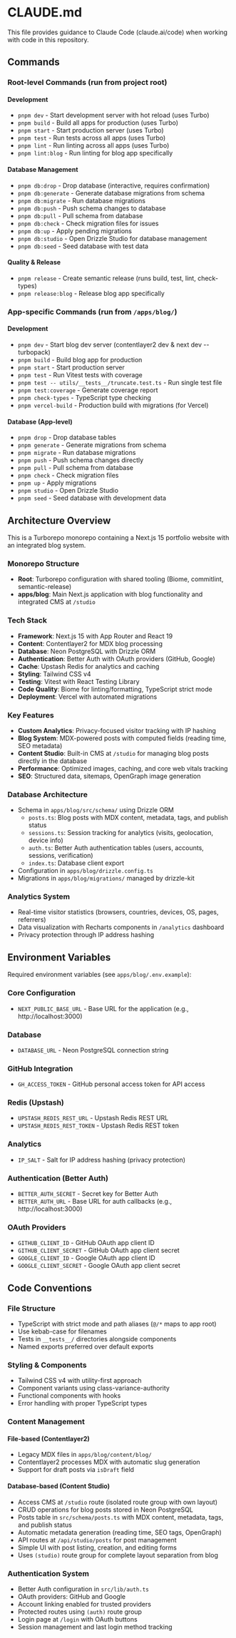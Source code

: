 # CLAUDE.md

This file provides guidance to Claude Code (claude.ai/code) when working with code in this repository.

## Commands

### Root-level Commands (run from project root)

#### Development
- `pnpm dev` - Start development server with hot reload (uses Turbo)
- `pnpm build` - Build all apps for production (uses Turbo)
- `pnpm start` - Start production server (uses Turbo)
- `pnpm test` - Run tests across all apps (uses Turbo)
- `pnpm lint` - Run linting across all apps (uses Turbo)
- `pnpm lint:blog` - Run linting for blog app specifically

#### Database Management
- `pnpm db:drop` - Drop database (interactive, requires confirmation)
- `pnpm db:generate` - Generate database migrations from schema
- `pnpm db:migrate` - Run database migrations
- `pnpm db:push` - Push schema changes to database
- `pnpm db:pull` - Pull schema from database
- `pnpm db:check` - Check migration files for issues
- `pnpm db:up` - Apply pending migrations
- `pnpm db:studio` - Open Drizzle Studio for database management
- `pnpm db:seed` - Seed database with test data

#### Quality & Release
- `pnpm release` - Create semantic release (runs build, test, lint, check-types)
- `pnpm release:blog` - Release blog app specifically

### App-specific Commands (run from `/apps/blog/`)

#### Development
- `pnpm dev` - Start blog dev server (contentlayer2 dev & next dev --turbopack)
- `pnpm build` - Build blog app for production
- `pnpm start` - Start production server
- `pnpm test` - Run Vitest tests with coverage
- `pnpm test -- utils/__tests__/truncate.test.ts` - Run single test file
- `pnpm test:coverage` - Generate coverage report
- `pnpm check-types` - TypeScript type checking
- `pnpm vercel-build` - Production build with migrations (for Vercel)

#### Database (App-level)
- `pnpm drop` - Drop database tables
- `pnpm generate` - Generate migrations from schema
- `pnpm migrate` - Run database migrations
- `pnpm push` - Push schema changes directly
- `pnpm pull` - Pull schema from database
- `pnpm check` - Check migration files
- `pnpm up` - Apply migrations
- `pnpm studio` - Open Drizzle Studio
- `pnpm seed` - Seed database with development data

## Architecture Overview

This is a Turborepo monorepo containing a Next.js 15 portfolio website with an integrated blog system.

### Monorepo Structure
- **Root**: Turborepo configuration with shared tooling (Biome, commitlint, semantic-release)
- **apps/blog**: Main Next.js application with blog functionality and integrated CMS at `/studio`

### Tech Stack
- **Framework**: Next.js 15 with App Router and React 19
- **Content**: Contentlayer2 for MDX blog processing
- **Database**: Neon PostgreSQL with Drizzle ORM
- **Authentication**: Better Auth with OAuth providers (GitHub, Google)
- **Cache**: Upstash Redis for analytics and caching
- **Styling**: Tailwind CSS v4
- **Testing**: Vitest with React Testing Library
- **Code Quality**: Biome for linting/formatting, TypeScript strict mode
- **Deployment**: Vercel with automated migrations

### Key Features
- **Custom Analytics**: Privacy-focused visitor tracking with IP hashing
- **Blog System**: MDX-powered posts with computed fields (reading time, SEO metadata)
- **Content Studio**: Built-in CMS at `/studio` for managing blog posts directly in the database
- **Performance**: Optimized images, caching, and core web vitals tracking
- **SEO**: Structured data, sitemaps, OpenGraph image generation

### Database Architecture
- Schema in `apps/blog/src/schema/` using Drizzle ORM
  - `posts.ts`: Blog posts with MDX content, metadata, tags, and publish status
  - `sessions.ts`: Session tracking for analytics (visits, geolocation, device info)
  - `auth.ts`: Better Auth authentication tables (users, accounts, sessions, verification)
  - `index.ts`: Database client export
- Configuration in `apps/blog/drizzle.config.ts`
- Migrations in `apps/blog/migrations/` managed by drizzle-kit

### Analytics System
- Real-time visitor statistics (browsers, countries, devices, OS, pages, referrers)
- Data visualization with Recharts components in `/analytics` dashboard
- Privacy protection through IP address hashing

## Environment Variables

Required environment variables (see `apps/blog/.env.example`):

### Core Configuration
- `NEXT_PUBLIC_BASE_URL` - Base URL for the application (e.g., http://localhost:3000)

### Database
- `DATABASE_URL` - Neon PostgreSQL connection string

### GitHub Integration
- `GH_ACCESS_TOKEN` - GitHub personal access token for API access

### Redis (Upstash)
- `UPSTASH_REDIS_REST_URL` - Upstash Redis REST URL
- `UPSTASH_REDIS_REST_TOKEN` - Upstash Redis REST token

### Analytics
- `IP_SALT` - Salt for IP address hashing (privacy protection)

### Authentication (Better Auth)
- `BETTER_AUTH_SECRET` - Secret key for Better Auth
- `BETTER_AUTH_URL` - Base URL for auth callbacks (e.g., http://localhost:3000)

### OAuth Providers
- `GITHUB_CLIENT_ID` - GitHub OAuth app client ID
- `GITHUB_CLIENT_SECRET` - GitHub OAuth app client secret
- `GOOGLE_CLIENT_ID` - Google OAuth app client ID
- `GOOGLE_CLIENT_SECRET` - Google OAuth app client secret

## Code Conventions

### File Structure
- TypeScript with strict mode and path aliases (`@/*` maps to app root)
- Use kebab-case for filenames
- Tests in `__tests__/` directories alongside components
- Named exports preferred over default exports

### Styling & Components
- Tailwind CSS v4 with utility-first approach
- Component variants using class-variance-authority
- Functional components with hooks
- Error handling with proper TypeScript types

### Content Management

#### File-based (Contentlayer2)
- Legacy MDX files in `apps/blog/content/blog/`
- Contentlayer2 processes MDX with automatic slug generation
- Support for draft posts via `isDraft` field

#### Database-based (Content Studio)
- Access CMS at `/studio` route (isolated route group with own layout)
- CRUD operations for blog posts stored in Neon PostgreSQL
- Posts table in `src/schema/posts.ts` with MDX content, metadata, tags, and publish status
- Automatic metadata generation (reading time, SEO tags, OpenGraph)
- API routes at `/api/studio/posts` for post management
- Simple UI with post listing, creation, and editing forms
- Uses `(studio)` route group for complete layout separation from blog

### Authentication System
- Better Auth configuration in `src/lib/auth.ts`
- OAuth providers: GitHub and Google
- Account linking enabled for trusted providers
- Protected routes using `(auth)` route group
- Login page at `/login` with OAuth buttons
- Session management and last login method tracking